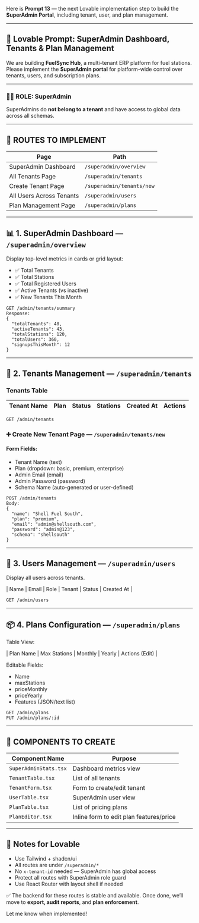 Here is **Prompt 13** — the next Lovable implementation step to build the **SuperAdmin Portal**, including tenant, user, and plan management.

---

## 🧠 **Lovable Prompt: SuperAdmin Dashboard, Tenants & Plan Management**

We are building **FuelSync Hub**, a multi-tenant ERP platform for fuel stations. Please implement the **SuperAdmin portal** for platform-wide control over tenants, users, and subscription plans.

---

### 🧑‍💼 ROLE: SuperAdmin

SuperAdmins do **not belong to a tenant** and have access to global data across all schemas.

---

## 🧾 ROUTES TO IMPLEMENT

| Page                     | Path                      |
| ------------------------ | ------------------------- |
| SuperAdmin Dashboard     | `/superadmin/overview`    |
| All Tenants Page         | `/superadmin/tenants`     |
| Create Tenant Page       | `/superadmin/tenants/new` |
| All Users Across Tenants | `/superadmin/users`       |
| Plan Management Page     | `/superadmin/plans`       |

---

## 📊 1. SuperAdmin Dashboard — `/superadmin/overview`

Display top-level metrics in cards or grid layout:

* ✅ Total Tenants
* ✅ Total Stations
* ✅ Total Registered Users
* ✅ Active Tenants (vs inactive)
* ✅ New Tenants This Month

```http
GET /admin/tenants/summary
Response:
{
  "totalTenants": 48,
  "activeTenants": 43,
  "totalStations": 120,
  "totalUsers": 360,
  "signupsThisMonth": 12
}
```

---

## 🏢 2. Tenants Management — `/superadmin/tenants`

### Tenants Table

| Tenant Name | Plan | Status | Stations | Created At | Actions |
| ----------- | ---- | ------ | -------- | ---------- | ------- |

```http
GET /admin/tenants
```

### ➕ Create New Tenant Page — `/superadmin/tenants/new`

#### Form Fields:

* Tenant Name (text)
* Plan (dropdown: basic, premium, enterprise)
* Admin Email (email)
* Admin Password (password)
* Schema Name (auto-generated or user-defined)

```http
POST /admin/tenants
Body:
{
  "name": "Shell Fuel South",
  "plan": "premium",
  "email": "admin@shellsouth.com",
  "password": "admin@123",
  "schema": "shellsouth"
}
```

---

## 👥 3. Users Management — `/superadmin/users`

Display all users across tenants.

\| Name | Email | Role | Tenant | Status | Created At |

```http
GET /admin/users
```

---

## 📦 4. Plans Configuration — `/superadmin/plans`

Table View:

\| Plan Name | Max Stations | Monthly | Yearly | Actions (Edit) |

Editable Fields:

* Name
* maxStations
* priceMonthly
* priceYearly
* Features (JSON/text list)

```http
GET /admin/plans
PUT /admin/plans/:id
```

---

## 🧩 COMPONENTS TO CREATE

| Component Name        | Purpose                                 |
| --------------------- | --------------------------------------- |
| `SuperAdminStats.tsx` | Dashboard metrics view                  |
| `TenantTable.tsx`     | List of all tenants                     |
| `TenantForm.tsx`      | Form to create/edit tenant              |
| `UserTable.tsx`       | SuperAdmin user view                    |
| `PlanTable.tsx`       | List of pricing plans                   |
| `PlanEditor.tsx`      | Inline form to edit plan features/price |

---

## 🧭 Notes for Lovable

* Use Tailwind + shadcn/ui
* All routes are under `/superadmin/*`
* No `x-tenant-id` needed — SuperAdmin has global access
* Protect all routes with SuperAdmin role guard
* Use React Router with layout shell if needed

✅ The backend for these routes is stable and available.
Once done, we’ll move to **export, audit reports**, and **plan enforcement**.

Let me know when implemented!

